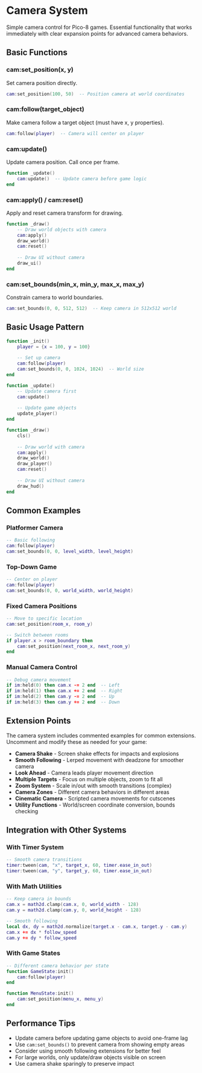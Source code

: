 # Camera System

Simple camera control for Pico-8 games. Essential functionality that works immediately with clear expansion points for advanced camera behaviors.

## Basic Functions

### cam:set_position(x, y)
Set camera position directly.

```lua
cam:set_position(100, 50)  -- Position camera at world coordinates
```

### cam:follow(target_object)
Make camera follow a target object (must have x, y properties).

```lua
cam:follow(player)  -- Camera will center on player
```

### cam:update()
Update camera position. Call once per frame.

```lua
function _update()
    cam:update()  -- Update camera before game logic
end
```

### cam:apply() / cam:reset()
Apply and reset camera transform for drawing.

```lua
function _draw()
    -- Draw world objects with camera
    cam:apply()
    draw_world()
    cam:reset()
    
    -- Draw UI without camera
    draw_ui()
end
```

### cam:set_bounds(min_x, min_y, max_x, max_y)
Constrain camera to world boundaries.

```lua
cam:set_bounds(0, 0, 512, 512)  -- Keep camera in 512x512 world
```

## Basic Usage Pattern

```lua
function _init()
    player = {x = 100, y = 100}
    
    -- Set up camera
    cam:follow(player)
    cam:set_bounds(0, 0, 1024, 1024)  -- World size
end

function _update()
    -- Update camera first
    cam:update()
    
    -- Update game objects
    update_player()
end

function _draw()
    cls()
    
    -- Draw world with camera
    cam:apply()
    draw_world()
    draw_player()
    cam:reset()
    
    -- Draw UI without camera
    draw_hud()
end
```

## Common Examples

### Platformer Camera
```lua
-- Basic following
cam:follow(player)
cam:set_bounds(0, 0, level_width, level_height)
```

### Top-Down Game
```lua
-- Center on player
cam:follow(player)
cam:set_bounds(0, 0, world_width, world_height)
```

### Fixed Camera Positions
```lua
-- Move to specific location
cam:set_position(room_x, room_y)

-- Switch between rooms
if player.x > room_boundary then
    cam:set_position(next_room_x, next_room_y)
end
```

### Manual Camera Control
```lua
-- Debug camera movement
if im:held(0) then cam.x -= 2 end  -- Left
if im:held(1) then cam.x += 2 end  -- Right
if im:held(2) then cam.y -= 2 end  -- Up
if im:held(3) then cam.y += 2 end  -- Down
```

## Extension Points

The camera system includes commented examples for common extensions. Uncomment and modify these as needed for your game:

- **Camera Shake** - Screen shake effects for impacts and explosions
- **Smooth Following** - Lerped movement with deadzone for smoother camera
- **Look Ahead** - Camera leads player movement direction
- **Multiple Targets** - Focus on multiple objects, zoom to fit all
- **Zoom System** - Scale in/out with smooth transitions (complex)
- **Camera Zones** - Different camera behaviors in different areas
- **Cinematic Camera** - Scripted camera movements for cutscenes
- **Utility Functions** - World/screen coordinate conversion, bounds checking

## Integration with Other Systems

### With Timer System
```lua
-- Smooth camera transitions
timer:tween(cam, "x", target_x, 60, timer.ease_in_out)
timer:tween(cam, "y", target_y, 60, timer.ease_in_out)
```

### With Math Utilities
```lua
-- Keep camera in bounds
cam.x = math2d.clamp(cam.x, 0, world_width - 128)
cam.y = math2d.clamp(cam.y, 0, world_height - 128)

-- Smooth following
local dx, dy = math2d.normalize(target.x - cam.x, target.y - cam.y)
cam.x += dx * follow_speed
cam.y += dy * follow_speed
```

### With Game States
```lua
-- Different camera behavior per state
function GameState:init()
    cam:follow(player)
end

function MenuState:init()
    cam:set_position(menu_x, menu_y)
end
```

## Performance Tips

- Update camera before updating game objects to avoid one-frame lag
- Use `cam:set_bounds()` to prevent camera from showing empty areas
- Consider using smooth following extensions for better feel
- For large worlds, only update/draw objects visible on screen
- Use camera shake sparingly to preserve impact

